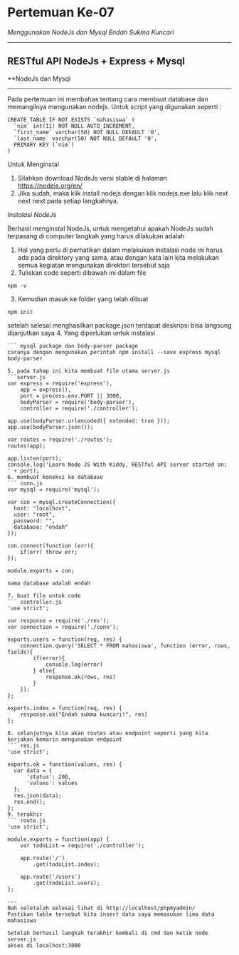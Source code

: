# Pertemuan Ke-07
*Menggunakan NodeJs dan Mysql*
*Endah Sukma Kuncari*

---
RESTful API NodeJs + Express + Mysql
---
**NodeJs dan Mysql
![]()

---
Pada pertemuan ini membahas tentang cara membuat database dan memangilnya mengunakan nodejs.
Untuk script yang digunakan seperti :
```table mahasiswa
CREATE TABLE IF NOT EXISTS `mahasiswa` (
  `nim` int(11) NOT NULL AUTO_INCREMENT,
  `first_name` varchar(50) NOT NULL DEFAULT '0',
  `last_name` varchar(50) NOT NULL DEFAULT '0',
  PRIMARY KEY (`nim`)
)
```

Untuk Menginstal
1. Silahkan download NodeJs versi stable di halaman https://nodejs.org/en/
2. Jika sudah, maka klik install nodejs dengan klik nodejs.exe lalu klik next next next pada setiap langkahnya.
![]()

*Instalasi NodeJs*

Berhasil menginstal NodeJs, untuk mengetahui apakah NodeJs sudah terpasang di computer langkah yang harus dilakukan adalah
1. Hal yang perlu di perhatikan dalam melakukan instalasi node ini harus ada pada direktory yang sama, atau dengan kata lain kita melakukan semua kegiatan mengunakan direktori tersebut saja
2. Tuliskan code seperti dibawah ini dalam file
```cek versi
npm -v
```
3. Kemudian masuk ke folder yang telah dibuat
```folder yang saya gunakan m-07
npm init
```
setelah selesai menghasilkan package.json terdapat deskripsi bisa langsung dijanjutkan saya
4. Yang diperlukan untuk instalasi
``` express
``` mysql package dan body-parser package
caranya dengan mengunakan perintah npm install --save express mysql body-parser

5. pada tahap ini kita membuat file utama server.js
```server.js
var express = require('express'),
    app = express(),
    port = process.env.PORT || 3000,
    bodyParser = require('body-parser'),
    controller = require('./controller');

app.use(bodyParser.urlencoded({ extended: true }));
app.use(bodyParser.json());

var routes = require('./routes');
routes(app);

app.listen(port);
console.log('Learn Node JS With Kiddy, RESTful API server started on: ' + port);
6. membuat koneksi ke database
``` conn.js
var mysql = require('mysql');

var con = mysql.createConnection({
  host: "localhost",
  user: "root",
  password: "",
  database: "endah"
});

con.connect(function (err){
    if(err) throw err;
});

module.exports = con;

nama database adalah endah

7. buat file untuk code
``` controller.js
'use strict';

var response = require('./res');
var connection = require('./conn');

exports.users = function(req, res) {
    connection.query('SELECT * FROM mahasiswa', function (error, rows, fields){
        if(error){
            console.log(error)
        } else{
            response.ok(rows, res)
        }
    });
};

exports.index = function(req, res) {
    response.ok("Endah sukma kuncari!", res)
};

8. selanjutnya kita akan routes atau endpoint seperti yang kita kerjakan kemarin mengunakan endpoint
``` res.js
'use strict';

exports.ok = function(values, res) {
  var data = {
      'status': 200,
      'values': values
  };
  res.json(data);
  res.end();
};
9. terakhir 
``` route.js
'use strict';

module.exports = function(app) {
    var todoList = require('./controller');

    app.route('/')
        .get(todoList.index);

    app.route('/users')
        .get(todoList.users);
};

---
Nah seletalah selesai lihat di http://localhost/phpmyadmin/ 
Pastikan table tersebut kita insert data saya memasukan lima data mahasiswa

Setelah berhasil langkah terakhir kembali di cmd dan ketik node server.js
akses di localhost:3000